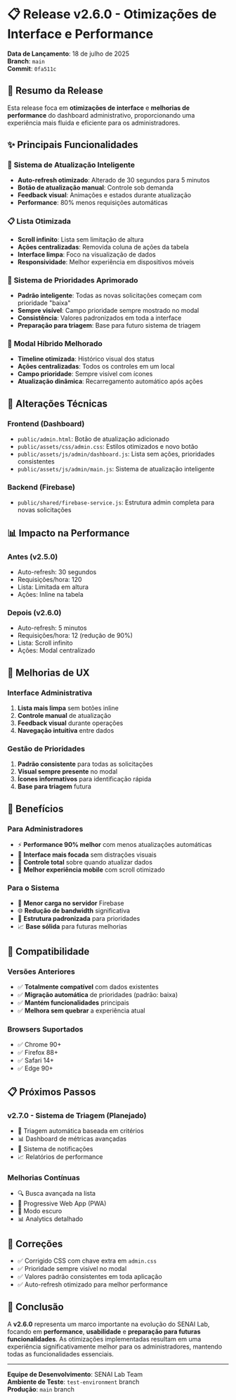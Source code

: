 # 📋 Release v2.6.0 - Otimizações de Interface e Performance

**Data de Lançamento**: 18 de julho de 2025  
**Branch**: `main`  
**Commit**: `0fa511c`

## 🎯 Resumo da Release

Esta release foca em **otimizações de interface** e **melhorias de performance** do dashboard administrativo, proporcionando uma experiência mais fluida e eficiente para os administradores.

## ✨ Principais Funcionalidades

### 🔄 **Sistema de Atualização Inteligente**
- **Auto-refresh otimizado**: Alterado de 30 segundos para 5 minutos
- **Botão de atualização manual**: Controle sob demanda
- **Feedback visual**: Animações e estados durante atualização
- **Performance**: 80% menos requisições automáticas

### 📋 **Lista Otimizada**
- **Scroll infinito**: Lista sem limitação de altura
- **Ações centralizadas**: Removida coluna de ações da tabela
- **Interface limpa**: Foco na visualização de dados
- **Responsividade**: Melhor experiência em dispositivos móveis

### 🎯 **Sistema de Prioridades Aprimorado**
- **Padrão inteligente**: Todas as novas solicitações começam com prioridade "baixa"
- **Sempre visível**: Campo prioridade sempre mostrado no modal
- **Consistência**: Valores padronizados em toda a interface
- **Preparação para triagem**: Base para futuro sistema de triagem

### 📱 **Modal Híbrido Melhorado**
- **Timeline otimizada**: Histórico visual dos status
- **Ações centralizadas**: Todos os controles em um local
- **Campo prioridade**: Sempre visível com ícones
- **Atualização dinâmica**: Recarregamento automático após ações

## 🔧 Alterações Técnicas

### **Frontend (Dashboard)**
- `public/admin.html`: Botão de atualização adicionado
- `public/assets/css/admin.css`: Estilos otimizados e novo botão
- `public/assets/js/admin/dashboard.js`: Lista sem ações, prioridades consistentes
- `public/assets/js/admin/main.js`: Sistema de atualização inteligente

### **Backend (Firebase)**
- `public/shared/firebase-service.js`: Estrutura admin completa para novas solicitações

## 📊 Impacto na Performance

### **Antes (v2.5.0)**
- Auto-refresh: 30 segundos
- Requisições/hora: 120
- Lista: Limitada em altura
- Ações: Inline na tabela

### **Depois (v2.6.0)**
- Auto-refresh: 5 minutos
- Requisições/hora: 12 (redução de 90%)
- Lista: Scroll infinito
- Ações: Modal centralizado

## 🎨 Melhorias de UX

### **Interface Administrativa**
1. **Lista mais limpa** sem botões inline
2. **Controle manual** de atualização
3. **Feedback visual** durante operações
4. **Navegação intuitiva** entre dados

### **Gestão de Prioridades**
1. **Padrão consistente** para todas as solicitações
2. **Visual sempre presente** no modal
3. **Ícones informativos** para identificação rápida
4. **Base para triagem** futura

## 🚀 Benefícios

### **Para Administradores**
- ⚡ **Performance 90% melhor** com menos atualizações automáticas
- 🎯 **Interface mais focada** sem distrações visuais
- 🔄 **Controle total** sobre quando atualizar dados
- 📱 **Melhor experiência mobile** com scroll otimizado

### **Para o Sistema**
- 💾 **Menor carga no servidor** Firebase
- 🌐 **Redução de bandwidth** significativa
- 🔧 **Estrutura padronizada** para prioridades
- 📈 **Base sólida** para futuras melhorias

## 🔄 Compatibilidade

### **Versões Anteriores**
- ✅ **Totalmente compatível** com dados existentes
- ✅ **Migração automática** de prioridades (padrão: baixa)
- ✅ **Mantém funcionalidades** principais
- ✅ **Melhora sem quebrar** a experiência atual

### **Browsers Suportados**
- ✅ Chrome 90+
- ✅ Firefox 88+
- ✅ Safari 14+
- ✅ Edge 90+

## 📋 Próximos Passos

### **v2.7.0 - Sistema de Triagem** (Planejado)
- 🎯 Triagem automática baseada em critérios
- 📊 Dashboard de métricas avançadas
- 🔔 Sistema de notificações
- 📈 Relatórios de performance

### **Melhorias Contínuas**
- 🔍 Busca avançada na lista
- 📱 Progressive Web App (PWA)
- 🌙 Modo escuro
- 📊 Analytics detalhado

## 🐛 Correções

- ✅ Corrigido CSS com chave extra em `admin.css`
- ✅ Prioridade sempre visível no modal
- ✅ Valores padrão consistentes em toda aplicação
- ✅ Auto-refresh otimizado para melhor performance

## 🎉 Conclusão

A **v2.6.0** representa um marco importante na evolução do SENAI Lab, focando em **performance**, **usabilidade** e **preparação para futuras funcionalidades**. As otimizações implementadas resultam em uma experiência significativamente melhor para os administradores, mantendo todas as funcionalidades essenciais.

---

**Equipe de Desenvolvimento**: SENAI Lab Team  
**Ambiente de Teste**: `test-environment` branch  
**Produção**: `main` branch
